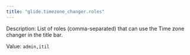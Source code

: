 ```yaml
---
title: "glide.timezone_changer.roles"
---
```


Description: List of roles (comma-separated) that can use the Time zone changer in the title bar.

Value: `admin,itil`